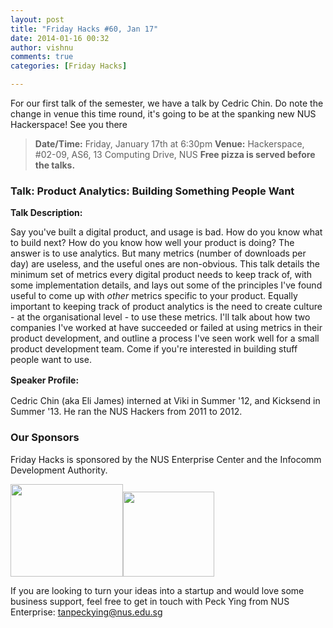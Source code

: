 ```yaml
---
layout: post
title: "Friday Hacks #60, Jan 17"
date: 2014-01-16 00:32
author: vishnu
comments: true
categories: [Friday Hacks]

---
```

For our first talk of the semester, we have a talk by Cedric Chin. Do note the change in venue this time round, it's going to be at the spanking new NUS Hackerspace! See you there
<blockquote><strong>Date/Time:</strong> Friday, January 17th at 6:30pm
<strong>Venue:</strong> Hackerspace, #02-09, AS6, 13 Computing Drive, NUS
<strong>Free pizza is served before the talks.</strong></blockquote>
<h3>Talk: Product Analytics: Building Something People Want</h3>
<div>

<strong>Talk Description:</strong>

<strong></strong>Say you've built a digital product, and usage is bad. How do you know what to build next? How do you know how well your product is doing? The answer is to use analytics. But many metrics (number of downloads per day) are useless, and the useful ones are non-obvious. This talk details the minimum set of metrics every digital product needs to keep track of, with some implementation details, and lays out some of the principles I've found useful to come up with *other* metrics specific to your product. Equally important to keeping track of product analytics is the need to create culture - at the organisational level - to use these metrics. I'll talk about how two companies I've worked at have succeeded or failed at using metrics in their product development, and outline a process I've seen work well for a small product development team. Come if you're interested in building stuff people want to use.

<strong style="line-height: 1.5em;">Speaker Profile:</strong>

<strong style="line-height: 1.5em;"></strong>Cedric Chin (aka Eli James) interned at Viki in Summer '12, and Kicksend in Summer '13. He ran the NUS Hackers from 2011 to 2012.
<h3>Our Sponsors</h3>
Friday Hacks is sponsored by the NUS Enterprise Center and the Infocomm Development Authority.

<a href="http://nushackers.org/wp-content/uploads/2013/10/ETP-logo-full-color-vertical-to-be-used.jpg"><img alt="" src="http://nushackers.org/wp-content/uploads/2013/10/ETP-logo-full-color-vertical-to-be-used-300x247.jpg" width="180" height="148" /></a><a href="http://nushackers.org/wp-content/uploads/2013/10/ida.png"><img alt="" src="http://nushackers.org/wp-content/uploads/2013/10/ida-300x280.png" width="146" height="136" /></a>

If you are looking to turn your ideas into a startup and would love some business support, feel free to get in touch with Peck Ying from NUS Enterprise: tanpeckying@nus.edu.sg

</div>
